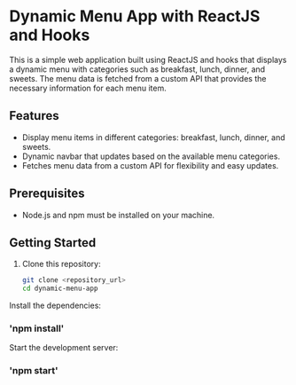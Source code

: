 
# Dynamic Menu App with ReactJS and Hooks

This is a simple web application built using ReactJS and hooks that displays a dynamic menu with categories such as breakfast, lunch, dinner, and sweets. The menu data is fetched from a custom API that provides the necessary information for each menu item.

## Features

- Display menu items in different categories: breakfast, lunch, dinner, and sweets.
- Dynamic navbar that updates based on the available menu categories.
- Fetches menu data from a custom API for flexibility and easy updates.

## Prerequisites

- Node.js and npm must be installed on your machine.

## Getting Started

1. Clone this repository:

   ```bash
   git clone <repository_url>
   cd dynamic-menu-app

Install the dependencies:

### 'npm install'

Start the development server:

### 'npm start'
